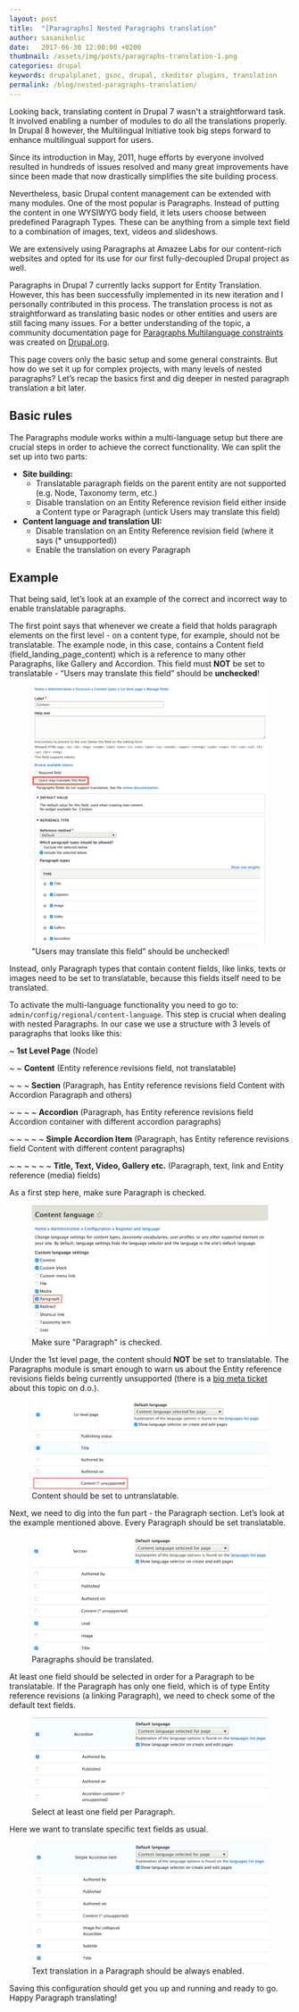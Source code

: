 ```yaml
---
layout: post
title:  "[Paragraphs] Nested Paragraphs translation"
author: sasanikolic
date:   2017-06-30 12:00:00 +0200
thumbnail: /assets/img/posts/paragraphs-translation-1.png
categories: drupal
keywords: drupalplanet, gsoc, drupal, ckeditor plugins, translation
permalink: /blog/nested-paragraphs-translation/
---
```

Looking back, translating content in Drupal 7 wasn't a straightforward task. It involved enabling a number of modules to do all the translations properly. In Drupal 8 however, the Multilingual Initiative took big steps forward to enhance multilingual support for users.

Since its introduction in May, 2011, huge efforts by everyone involved resulted in hundreds of issues resolved and many great improvements have since been made that now drastically simplifies the site building process.

Nevertheless, basic Drupal content management can be extended with many modules. One of the most popular is Paragraphs. Instead of putting the content in one WYSIWYG body field, it lets users choose between predefined Paragraph Types. These can be anything from a simple text field to a combination of images, text, videos and slideshows.

We are extensively using Paragraphs at Amazee Labs for our content-rich websites and opted for its use for our first fully-decoupled Drupal project as well.

Paragraphs in Drupal 7 currently lacks support for Entity Translation. However, this has been successfully implemented in its new iteration and I personally contributed in this process. The translation process is not as straightforward as translating basic nodes or other entities and users are still facing many issues. For a better understanding of the topic, a community documentation page for [Paragraphs Multilanguage constraints](https://www.drupal.org/node/2735121) was created on [Drupal.org](https://www.drupal.org).

This page covers only the basic setup and some general constraints. But how do we set it up for complex projects, with many levels of nested paragraphs? Let’s recap the basics first and dig deeper in nested paragraph translation a bit later.

## Basic rules
The Paragraphs module works within a multi-language setup but there are crucial steps in order to achieve the correct functionality. We can split the set up into two parts:

- **Site building:**
  - Translatable paragraph fields on the parent entity are not supported (e.g. Node, Taxonomy term, etc.)
  - Disable translation on an Entity Reference revision field either inside a Content type or Paragraph (untick Users may translate this field)
- **Content language and translation UI:**
  - Disable translation on an Entity Reference revision field (where it says (* unsupported))
  - Enable the translation on every Paragraph

## Example
That being said, let’s look at an example of the correct and incorrect way to enable translatable paragraphs.

The first point says that whenever we create a field that holds paragraph elements on the first level - on a content type, for example, should not be translatable. The example node, in this case, contains a Content field (field_landing_page_content) which is a reference to many other Paragraphs, like Gallery and Accordion. This field must **NOT** be set to translatable - “Users may translate this field” should be **unchecked**!

<figure>
    <img src="/assets/img/posts/paragraphs-translation-1.png" alt="Uncheck users may translate this field">
    <figcaption>"Users may translate this field” should be unchecked!</figcaption>
</figure>

Instead, only Paragraph types that contain content fields, like links, texts or images need to be set to translatable, because this fields itself need to be translated.

To activate the multi-language functionality you need to go to: ```admin/config/regional/content-language```. This step is crucial when dealing with nested Paragraphs. In our case we use a structure with 3 levels of paragraphs that looks like this:

~ **1st Level Page** (Node)

~ ~ **Content** (Entity reference revisions field, not translatable)

~ ~ ~ **Section** (Paragraph, has Entity reference revisions field Content with Accordion Paragraph and others)

~ ~ ~ ~ **Accordion** (Paragraph, has Entity reference revisions field Accordion container with different accordion paragraphs)

~ ~ ~ ~ ~ **Simple Accordion Item** (Paragraph, has Entity reference revisions field Content with different content paragraphs)

~ ~ ~ ~ ~ ~ **Title, Text, Video, Gallery etc.** (Paragraph, text, link and Entity reference (media) fields)

As a first step here, make sure Paragraph is checked.

<figure>
    <img src="/assets/img/posts/paragraphs-translation-2.png" alt="Paragraph should be checked">
    <figcaption>Make sure "Paragraph" is checked.</figcaption>
</figure>

Under the 1st level page, the content should **NOT** be set to translatable. The Paragraphs module is smart enough to warn us about the Entity reference revisions fields being currently unsupported (there is a [big meta ticket](https://www.drupal.org/node/2461695) about this topic on d.o.).

<figure>
    <img src="/assets/img/posts/paragraphs-translation-3.png" alt="Content untranslatable">
    <figcaption>Content should be set to untranslatable.</figcaption>
</figure>

Next, we need to dig into the fun part - the Paragraph section. Let’s look at the example mentioned above. Every Paragraph should be set translatable.

<figure>
    <img src="/assets/img/posts/paragraphs-translation-4.png" alt="Translatable paragraphs">
    <figcaption>Paragraphs should be translated.</figcaption>
</figure>

At least one field should be selected in order for a Paragraph to be translatable. If the Paragraph has only one field, which is of type Entity reference revisions (a linking Paragraph), we need to check some of the default text fields.

<figure>
    <img src="/assets/img/posts/paragraphs-translation-5.png" alt="Select at least one field">
    <figcaption>Select at least one field per Paragraph.</figcaption>
</figure>

Here we want to translate specific text fields as usual.

<figure>
    <img src="/assets/img/posts/paragraphs-translation-6.png" alt="Translating text">
    <figcaption>Text translation in a Paragraph should be always enabled.</figcaption>
</figure>

Saving this configuration should get you up and running and ready to go. Happy Paragraph translating!

